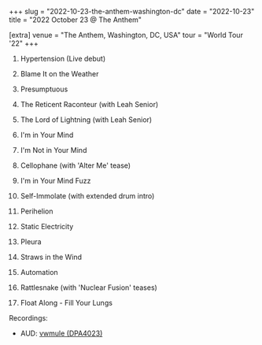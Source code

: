 +++
slug = "2022-10-23-the-anthem-washington-dc"
date = "2022-10-23"
title = "2022 October 23 @ The Anthem"

[extra]
venue = "The Anthem, Washington, DC, USA"
tour = "World Tour '22"
+++


 1. Hypertension
    (Live debut)

 2. Blame It on the Weather

 3. Presumptuous

 4. The Reticent Raconteur
    (with Leah Senior)

 5. The Lord of Lightning
    (with Leah Senior)

 6. I'm in Your Mind

 7. I'm Not in Your Mind

 8. Cellophane
    (with 'Alter Me' tease)

 9. I'm in Your Mind Fuzz

10. Self-Immolate
    (with extended drum intro)

11. Perihelion

12. Static Electricity

13. Pleura

14. Straws in the Wind

15. Automation

16. Rattlesnake
    (with 'Nuclear Fusion' teases)

17. Float Along - Fill Your Lungs

Recordings:
* AUD: [vwmule (DPA4023)](https://archive.org/details/kglw2022-10-23.vwmule)
